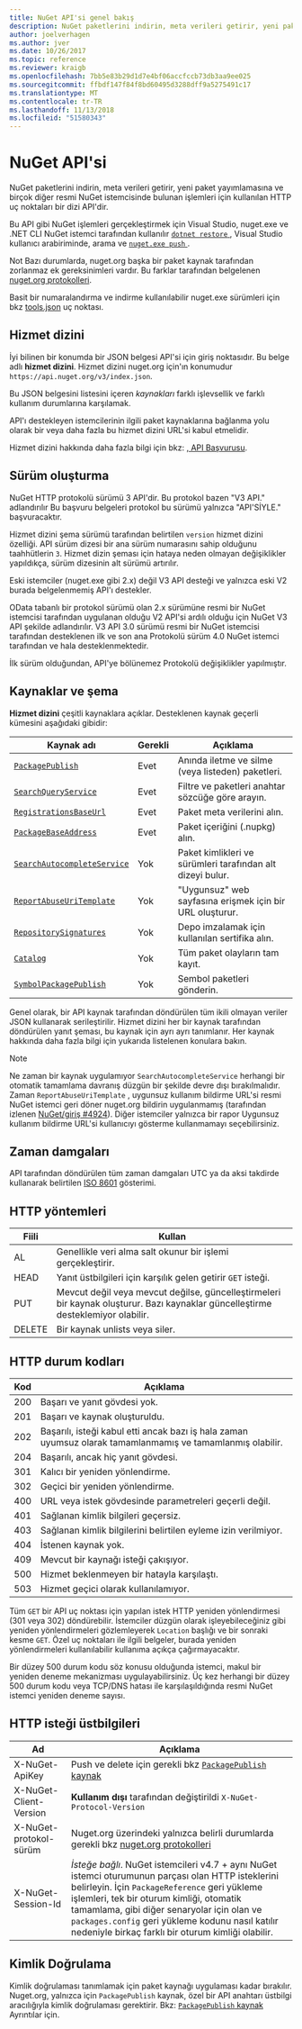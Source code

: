 ```yaml
---
title: NuGet API'si genel bakış
description: NuGet paketlerini indirin, meta verileri getirir, yeni paketleri vb. yayımlamak için kullanılan HTTP uç noktaları bir dizi API'dir.
author: joelverhagen
ms.author: jver
ms.date: 10/26/2017
ms.topic: reference
ms.reviewer: kraigb
ms.openlocfilehash: 7bb5e83b29d1d7e4bf06accfccb73db3aa9ee025
ms.sourcegitcommit: ffbdf147f84f8bd60495d3288dff9a5275491c17
ms.translationtype: MT
ms.contentlocale: tr-TR
ms.lasthandoff: 11/13/2018
ms.locfileid: "51580343"
---
```

# <a name="nuget-api"></a>NuGet API'si

NuGet paketlerini indirin, meta verileri getirir, yeni paket yayımlamasına ve birçok diğer resmi NuGet istemcisinde bulunan işlemleri için kullanılan HTTP uç noktaları bir dizi API'dir.

Bu API gibi NuGet işlemleri gerçekleştirmek için Visual Studio, nuget.exe ve .NET CLI NuGet istemci tarafından kullanılır [ `dotnet restore` ](/dotnet/articles/core/preview3/tools/dotnet-restore), Visual Studio kullanıcı arabiriminde, arama ve [ `nuget.exe push` ](../tools/cli-ref-push.md).

Not Bazı durumlarda, nuget.org başka bir paket kaynak tarafından zorlanmaz ek gereksinimleri vardır. Bu farklar tarafından belgelenen [nuget.org protokolleri](nuget-protocols.md).

Basit bir numaralandırma ve indirme kullanılabilir nuget.exe sürümleri için bkz [tools.json](tools-json.md) uç noktası.

## <a name="service-index"></a>Hizmet dizini

İyi bilinen bir konumda bir JSON belgesi API'si için giriş noktasıdır. Bu belge adlı **hizmet dizini**. Hizmet dizini nuget.org için'ın konumudur `https://api.nuget.org/v3/index.json`.

Bu JSON belgesini listesini içeren *kaynakları* farklı işlevsellik ve farklı kullanım durumlarına karşılamak.

API'ı destekleyen istemcilerinin ilgili paket kaynaklarına bağlanma yolu olarak bir veya daha fazla bu hizmet dizini URL'si kabul etmelidir.

Hizmet dizini hakkında daha fazla bilgi için bkz: [, API Başvurusu](service-index.md).

## <a name="versioning"></a>Sürüm oluşturma

NuGet HTTP protokolü sürümü 3 API'dir. Bu protokol bazen "V3 API." adlandırılır Bu başvuru belgeleri protokol bu sürümü yalnızca "API'SİYLE." başvuracaktır.

Hizmet dizini şema sürümü tarafından belirtilen `version` hizmet dizini özelliği. API sürüm dizesi bir ana sürüm numarasını sahip olduğunu taahhütlerin `3`. Hizmet dizin şeması için hataya neden olmayan değişiklikler yapıldıkça, sürüm dizesinin alt sürümü artırılır.

Eski istemciler (nuget.exe gibi 2.x) değil V3 API desteği ve yalnızca eski V2 burada belgelenmemiş API'ı destekler.

OData tabanlı bir protokol sürümü olan 2.x sürümüne resmi bir NuGet istemcisi tarafından uygulanan olduğu V2 API'si ardılı olduğu için NuGet V3 API şekilde adlandırılır. V3 API 3.0 sürümü resmi bir NuGet istemcisi tarafından desteklenen ilk ve son ana Protokolü sürüm 4.0 NuGet istemci tarafından ve hala desteklenmektedir. 

İlk sürüm olduğundan, API'ye bölünemez Protokolü değişiklikler yapılmıştır.

## <a name="resources-and-schema"></a>Kaynaklar ve şema

**Hizmet dizini** çeşitli kaynaklara açıklar. Desteklenen kaynak geçerli kümesini aşağıdaki gibidir:

Kaynak adı                                                           | Gerekli | Açıklama
----------------------------------------------------------------------  | -------- | -----------
[`PackagePublish`](package-publish-resource.md)                        | Evet      | Anında iletme ve silme (veya listeden) paketleri.
[`SearchQueryService`](search-query-service-resource.md)               | Evet      | Filtre ve paketleri anahtar sözcüğe göre arayın.
[`RegistrationsBaseUrl`](registration-base-url-resource.md)            | Evet      | Paket meta verilerini alın.
[`PackageBaseAddress`](package-base-address-resource.md)               | Evet      | Paket içeriğini (.nupkg) alın.
[`SearchAutocompleteService`](search-autocomplete-service-resource.md) | Yok       | Paket kimlikleri ve sürümleri tarafından alt dizeyi bulur.
[`ReportAbuseUriTemplate`](report-abuse-resource.md)                   | Yok       | "Uygunsuz" web sayfasına erişmek için bir URL oluşturur.
[`RepositorySignatures`](repository-signatures-resource.md)             | Yok      | Depo imzalamak için kullanılan sertifika alın.
[`Catalog`](catalog-resource.md)                                         | Yok      | Tüm paket olayların tam kayıt.
[`SymbolPackagePublish`](symbol-package-publish-resource.md)            | Yok      | Sembol paketleri gönderin.

Genel olarak, bir API kaynak tarafından döndürülen tüm ikili olmayan veriler JSON kullanarak serileştirilir. Hizmet dizini her bir kaynak tarafından döndürülen yanıt şeması, bu kaynak için ayrı ayrı tanımlanır. Her kaynak hakkında daha fazla bilgi için yukarıda listelenen konulara bakın.

> [!Note]
> Ne zaman bir kaynak uygulamıyor `SearchAutocompleteService` herhangi bir otomatik tamamlama davranış düzgün bir şekilde devre dışı bırakılmalıdır. Zaman `ReportAbuseUriTemplate` , uygunsuz kullanım bildirme URL'si resmi NuGet istemci geri döner nuget.org bildirin uygulanmamış (tarafından izlenen [NuGet/giriş #4924](https://github.com/NuGet/Home/issues/4924)). Diğer istemciler yalnızca bir rapor Uygunsuz kullanım bildirme URL'si kullanıcıyı gösterme kullanmamayı seçebilirsiniz.

## <a name="timestamps"></a>Zaman damgaları

API tarafından döndürülen tüm zaman damgaları UTC ya da aksi takdirde kullanarak belirtilen [ISO 8601](https://www.iso.org/iso-8601-date-and-time-format.html) gösterimi. 

## <a name="http-methods"></a>HTTP yöntemleri

Fiili   | Kullan
------ | -----------
AL    | Genellikle veri alma salt okunur bir işlemi gerçekleştirir.
HEAD   | Yanıt üstbilgileri için karşılık gelen getirir `GET` isteği.
PUT    | Mevcut değil veya mevcut değilse, güncelleştirmeleri bir kaynak oluşturur. Bazı kaynaklar güncelleştirme desteklemiyor olabilir.
DELETE | Bir kaynak unlists veya siler.

## <a name="http-status-codes"></a>HTTP durum kodları

Kod | Açıklama
---- | -----
200  | Başarı ve yanıt gövdesi yok.
201  | Başarı ve kaynak oluşturuldu.
202  | Başarılı, isteği kabul etti ancak bazı iş hala zaman uyumsuz olarak tamamlanmamış ve tamamlanmış olabilir.
204  | Başarılı, ancak hiç yanıt gövdesi.
301  | Kalıcı bir yeniden yönlendirme.
302  | Geçici bir yeniden yönlendirme.
400  | URL veya istek gövdesinde parametreleri geçerli değil.
401  | Sağlanan kimlik bilgileri geçersiz.
403  | Sağlanan kimlik bilgilerini belirtilen eyleme izin verilmiyor.
404  | İstenen kaynak yok.
409  | Mevcut bir kaynağı isteği çakışıyor.
500  | Hizmet beklenmeyen bir hatayla karşılaştı.
503  | Hizmet geçici olarak kullanılamıyor.

Tüm `GET` bir API uç noktası için yapılan istek HTTP yeniden yönlendirmesi (301 veya 302) döndürebilir. İstemciler düzgün olarak işleyebileceğiniz gibi yeniden yönlendirmeleri gözlemleyerek `Location` başlığı ve bir sonraki kesme `GET`. Özel uç noktaları ile ilgili belgeler, burada yeniden yönlendirmeleri kullanılabilir kullanıma açıkça çağırmayacaktır.

Bir düzey 500 durum kodu söz konusu olduğunda istemci, makul bir yeniden deneme mekanizması uygulayabilirsiniz. Üç kez herhangi bir düzey 500 durum kodu veya TCP/DNS hatası ile karşılaşıldığında resmi NuGet istemci yeniden deneme sayısı.

## <a name="http-request-headers"></a>HTTP isteği üstbilgileri

Ad                     | Açıklama
------------------------ | -----------
X-NuGet-ApiKey           | Push ve delete için gerekli bkz [ `PackagePublish` kaynak](package-publish-resource.md)
X-NuGet-Client-Version   | **Kullanım dışı** tarafından değiştirildi `X-NuGet-Protocol-Version`
X-NuGet-protokol-sürüm | Nuget.org üzerindeki yalnızca belirli durumlarda gerekli bkz [nuget.org protokolleri](NuGet-Protocols.md)
X-NuGet-Session-Id       | *İsteğe bağlı*. NuGet istemcileri v4.7 + aynı NuGet istemci oturumunun parçası olan HTTP isteklerini belirleyin. İçin `PackageReference` geri yükleme işlemleri, tek bir oturum kimliği, otomatik tamamlama, gibi diğer senaryolar için olan ve `packages.config` geri yükleme kodunu nasıl katılır nedeniyle birkaç farklı bir oturum kimliği olabilir.

## <a name="authentication"></a>Kimlik Doğrulama

Kimlik doğrulaması tanımlamak için paket kaynağı uygulaması kadar bırakılır. Nuget.org, yalnızca için `PackagePublish` kaynak, özel bir API anahtarı üstbilgi aracılığıyla kimlik doğrulaması gerektirir. Bkz: [ `PackagePublish` kaynak](package-publish-resource.md) Ayrıntılar için.
